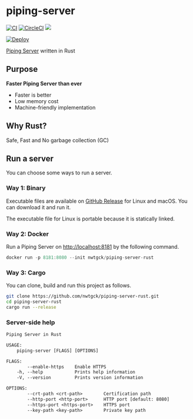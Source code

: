 # piping-server
[![CI](https://github.com/nwtgck/piping-server-rust/workflows/CI/badge.svg)](https://github.com/nwtgck/piping-server-rust/actions) [![CircleCI](https://circleci.com/gh/nwtgck/piping-server-rust.svg?style=shield)](https://circleci.com/gh/nwtgck/piping-server-rust) [![](https://images.microbadger.com/badges/image/nwtgck/piping-server-rust.svg)](https://microbadger.com/images/nwtgck/piping-server-rust "Get your own image badge on microbadger.com")

[![Deploy](https://www.herokucdn.com/deploy/button.svg)](https://heroku.com/deploy)

[Piping Server](https://github.com/nwtgck/piping-server) written in Rust

## Purpose
**Faster Piping Server than ever**  

* Faster is better
* Low memory cost
* Machine-friendly implementation

## Why Rust?
Safe, Fast and No garbage collection (GC)

## Run a server
You can choose some ways to run a server.

### Way 1: Binary

Executable files are available on [GitHub Release](https://github.com/nwtgck/piping-server-rust/releases) for Linux and macOS. You can download it and run it.

The executable file for Linux is portable because it is statically linked.

### Way 2: Docker
Run a Piping Server on <http://localhost:8181> by the following command.

```rs
docker run -p 8181:8080 --init nwtgck/piping-server-rust
```

### Way 3: Cargo
You can clone, build and run this project as follows.

```bash
git clone https://github.com/nwtgck/piping-server-rust.git
cd piping-server-rust
cargo run --release
```

### Server-side help

```txt
Piping Server in Rust

USAGE:
    piping-server [FLAGS] [OPTIONS]

FLAGS:
        --enable-https    Enable HTTPS
    -h, --help            Prints help information
    -V, --version         Prints version information

OPTIONS:
        --crt-path <crt-path>        Certification path
        --http-port <http-port>      HTTP port [default: 8080]
        --https-port <https-port>    HTTPS port
        --key-path <key-path>        Private key path
```
